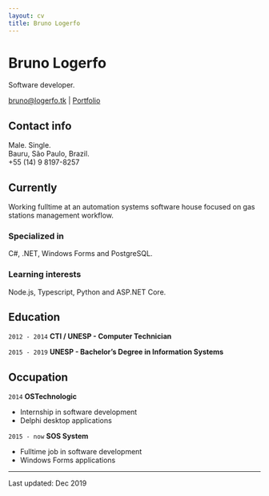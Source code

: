 ```yaml
---
layout: cv
title: Bruno Logerfo
---
```

# Bruno Logerfo
Software developer.

<div id="webaddress">
<a href="bruno@logerfo.tk">bruno@logerfo.tk</a>
| <a href="https://logerfo.tk">Portfolio</a>
</div>

## Contact info
Male. Single.  
Bauru, São Paulo, Brazil.  
+55 (14) 9 8197-8257

## Currently

Working fulltime at an automation systems software house focused on gas stations management workflow.

### Specialized in

C#, .NET, Windows Forms and PostgreSQL.

### Learning interests

Node.js, Typescript, Python and ASP.NET Core.

## Education

`2012 - 2014`
__CTI / UNESP - Computer Technician__

`2015 - 2019`
__UNESP - Bachelor’s Degree in Information Systems__

## Occupation

`2014`
__OSTechnologic__

- Internship in software development
- Delphi desktop applications

`2015 - now`
__SOS System__

- Fulltime job in software development
- Windows Forms applications

---
Last updated: Dec 2019
